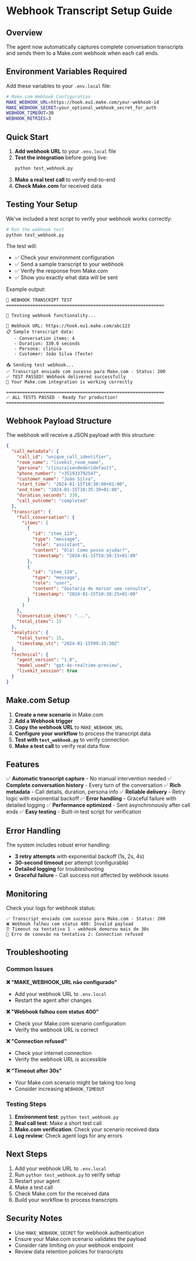 # Webhook Transcript Setup Guide

## Overview
The agent now automatically captures complete conversation transcripts and sends them to a Make.com webhook when each call ends.

## Environment Variables Required

Add these variables to your `.env.local` file:

```bash
# Make.com Webhook Configuration
MAKE_WEBHOOK_URL=https://hook.eu1.make.com/your-webhook-id
MAKE_WEBHOOK_SECRET=your_optional_webhook_secret_for_auth
WEBHOOK_TIMEOUT=30
WEBHOOK_RETRIES=3
```

## Quick Start

1. **Add webhook URL** to your `.env.local` file
2. **Test the integration** before going live:
   ```bash
   python test_webhook.py
   ```
3. **Make a real test call** to verify end-to-end
4. **Check Make.com** for received data

## Testing Your Setup

We've included a test script to verify your webhook works correctly:

```bash
# Run the webhook test
python test_webhook.py
```

The test will:
- ✅ Check your environment configuration
- ✅ Send a sample transcript to your webhook
- ✅ Verify the response from Make.com
- ✅ Show you exactly what data will be sent

Example output:
```
🔧 WEBHOOK TRANSCRIPT TEST
============================================================

🧪 Testing webhook functionality...

🔗 Webhook URL: https://hook.eu1.make.com/abc123
📋 Sample transcript data:
   - Conversation items: 4
   - Duration: 330.0 seconds
   - Persona: clinica
   - Customer: João Silva (Teste)

📤 Sending test webhook...
✅ Transcript enviado com sucesso para Make.com - Status: 200
✅ TEST PASSED! Webhook delivered successfully
🎉 Your Make.com integration is working correctly

============================================================
✅ ALL TESTS PASSED - Ready for production!
============================================================
```

## Webhook Payload Structure

The webhook will receive a JSON payload with this structure:

```json
{
  "call_metadata": {
    "call_id": "unique_call_identifier",
    "room_name": "livekit_room_name",
    "persona": "clinica|vendedor|default",
    "phone_number": "+351933792547",
    "customer_name": "João Silva",
    "start_time": "2024-01-15T10:30:00+01:00",
    "end_time": "2024-01-15T10:35:30+01:00",
    "duration_seconds": 330,
    "call_outcome": "completed"
  },
  "transcript": {
    "full_conversation": {
      "items": [
        {
          "id": "item_123",
          "type": "message",
          "role": "assistant",
          "content": "Olá! Como posso ajudar?",
          "timestamp": "2024-01-15T10:30:15+01:00"
        },
        {
          "id": "item_124", 
          "type": "message",
          "role": "user",
          "content": "Gostaria de marcar uma consulta",
          "timestamp": "2024-01-15T10:30:25+01:00"
        }
      ]
    },
    "conversation_items": "...",
    "total_items": 15
  },
  "analytics": {
    "total_turns": 15,
    "timestamp_utc": "2024-01-15T09:35:30Z"
  },
  "technical": {
    "agent_version": "1.0",
    "model_used": "gpt-4o-realtime-preview",
    "livekit_session": true
  }
}
```

## Make.com Setup

1. **Create a new scenario** in Make.com
2. **Add a Webhook trigger** 
3. **Copy the webhook URL** to `MAKE_WEBHOOK_URL`
4. **Configure your workflow** to process the transcript data
5. **Test with `test_webhook.py`** to verify connection
6. **Make a test call** to verify real data flow

## Features

✅ **Automatic transcript capture** - No manual intervention needed
✅ **Complete conversation history** - Every turn of the conversation
✅ **Rich metadata** - Call details, duration, persona info
✅ **Reliable delivery** - Retry logic with exponential backoff
✅ **Error handling** - Graceful failure with detailed logging
✅ **Performance optimized** - Sent asynchronously after call ends
✅ **Easy testing** - Built-in test script for verification

## Error Handling

The system includes robust error handling:

- **3 retry attempts** with exponential backoff (1s, 2s, 4s)
- **30-second timeout** per attempt (configurable)
- **Detailed logging** for troubleshooting
- **Graceful failure** - Call success not affected by webhook issues

## Monitoring

Check your logs for webhook status:

```
✅ Transcript enviado com sucesso para Make.com - Status: 200
❌ Webhook falhou com status 400: Invalid payload
⏰ Timeout na tentativa 1 - webhook demorou mais de 30s
🔌 Erro de conexão na tentativa 2: Connection refused
```

## Troubleshooting

### Common Issues

**❌ "MAKE_WEBHOOK_URL não configurado"**
- Add your webhook URL to `.env.local`
- Restart the agent after changes

**❌ "Webhook falhou com status 400"**
- Check your Make.com scenario configuration
- Verify the webhook URL is correct

**❌ "Connection refused"** 
- Check your internet connection
- Verify the webhook URL is accessible

**❌ "Timeout after 30s"**
- Your Make.com scenario might be taking too long
- Consider increasing `WEBHOOK_TIMEOUT`

### Testing Steps

1. **Environment test**: `python test_webhook.py`
2. **Real call test**: Make a short test call
3. **Make.com verification**: Check your scenario received data
4. **Log review**: Check agent logs for any errors

## Next Steps

1. Add your webhook URL to `.env.local`
2. Run `python test_webhook.py` to verify setup
3. Restart your agent
4. Make a test call
5. Check Make.com for the received data
6. Build your workflow to process transcripts

## Security Notes

- Use `MAKE_WEBHOOK_SECRET` for webhook authentication
- Ensure your Make.com scenario validates the payload
- Consider rate limiting on your webhook endpoint
- Review data retention policies for transcripts 